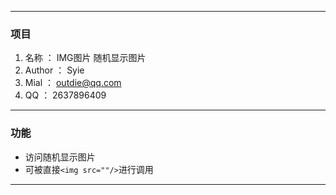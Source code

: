 ------------

### 项目

1. 名称 ： IMG图片 随机显示图片
1. Author ： Syie
1. Mial ： outdie@qq.com
1. QQ ： 2637896409

------------

### 功能
- 访问随机显示图片
- 可被直接`<img src=""/>`进行调用

------------


